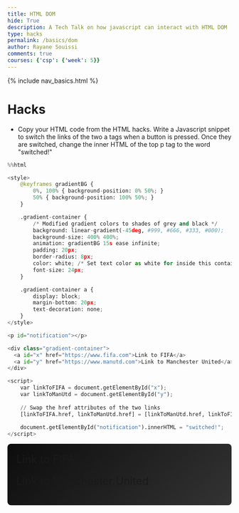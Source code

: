 ```yaml
---
title: HTML DOM
hide: True
description: A Tech Talk on how javascript can interact with HTML DOM
type: hacks
permalink: /basics/dom
author: Rayane Souissi
comments: true
courses: {'csp': {'week': 5}}
---
```


{% include nav_basics.html %}

# Hacks
- Copy your HTML code from the HTML hacks. Write a Javascript snippet to switch the links of the two a tags when a button is pressed. Once they are switched, change the inner HTML of the top p tag to the word "switched!"


```python
%%html

<style>
    @keyframes gradientBG {
        0%, 100% { background-position: 0% 50%; }
        50% { background-position: 100% 50%; }
    }

    .gradient-container {
        /* Modified gradient colors to shades of grey and black */
        background: linear-gradient(-45deg, #999, #666, #333, #000);
        background-size: 400% 400%;
        animation: gradientBG 15s ease infinite;
        padding: 20px;
        border-radius: 8px;
        color: white; /* Set text color as white for inside this container */
        font-size: 24px; 
    }

    .gradient-container a {
        display: block;
        margin-bottom: 20px;
        text-decoration: none;
    }
</style>

<p id="notification"></p>

<div class="gradient-container">
  <a id="x" href="https://www.fifa.com">Link to FIFA</a>
  <a id="y" href="https://www.manutd.com">Link to Manchester United</a>
</div>

<script>
    var linkToFIFA = document.getElementById("x");
    var linkToManUtd = document.getElementById("y");
    
    // Swap the href attributes of the two links
    [linkToFIFA.href, linkToManUtd.href] = [linkToManUtd.href, linkToFIFA.href];
    
    document.getElementById("notification").innerHTML = "switched!";
</script>

```



<!-- Simplified CSS styles -->
<style>
    @keyframes gradientBG {
        0%, 100% { background-position: 0% 50%; }
        50% { background-position: 100% 50%; }
    }

    .gradient-container {
        /* Modified gradient colors to shades of grey and black */
        background: linear-gradient(-45deg, #999, #666, #333, #000);
        background-size: 400% 400%;
        animation: gradientBG 15s ease infinite;
        padding: 20px;
        border-radius: 8px;
        color: white; /* Set text color as white for inside this container */
        font-size: 24px; 
    }

    .gradient-container a {
        display: block;
        margin-bottom: 20px;
        text-decoration: none;
    }
</style>

<p id="notification"></p>

<div class="gradient-container">
  <a id="x" href="https://www.fifa.com">Link to FIFA</a>
  <a id="y" href="https://www.manutd.com">Link to Manchester United</a>
</div>

<script>
    var linkToFIFA = document.getElementById("x");
    var linkToManUtd = document.getElementById("y");

    // Swap the href attributes of the two links
    [linkToFIFA.href, linkToManUtd.href] = [linkToManUtd.href, linkToFIFA.href];

    document.getElementById("notification").innerHTML = "switched!";
</script>



